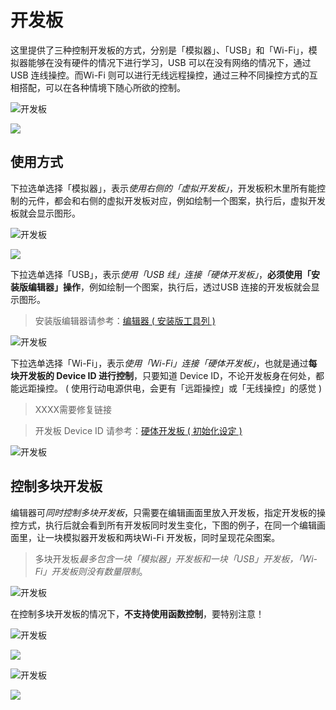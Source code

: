 # 开发板

这里提供了三种控制开发板的方式，分别是「模拟器」、「USB」和「Wi-Fi」，模拟器能够在没有硬件的情况下进行学习，USB 可以在没有网络的情况下，通过 USB 连线操控。而Wi-Fi 则可以进行无线远程操控，通过三种不同操控方式的互相搭配，可以在各种情境下随心所欲的控制。

![开发板](https://raw.githubusercontent.com/junhuanchen/test_repository/master/bpi-web/tutorials/images/zh-tw/docs/webbit/board/board-01.jpg)

![](https://codimd.s3.shivering-isles.com/demo/uploads/upload_a305960c5d3186e1705fbd0719edd5dc.JPG)


## 使用方式

下拉选单选择「模拟器」，表示*使用右侧的「虚拟开发板」*，开发板积木里所有能控制的元件，都会和右侧的虚拟开发板对应，例如绘制一个图案，执行后，虚拟开发板就会显示图形。

![开发板](https://raw.githubusercontent.com/junhuanchen/test_repository/master/bpi-web/tutorials/images/zh-tw/docs/webbit/board/board-02.jpg)

![](https://codimd.s3.shivering-isles.com/demo/uploads/upload_ed5475fb209b45ed098fe98244184228.JPG)



下拉选单选择「USB」，表示*使用「USB 线」连接「硬体开发板」*，**必须使用「安装版编辑器」操作**，例如绘制一个图案，执行后，透过USB 连接的开发板就会显示图形。

> 安装版编辑器请参考：[编辑器 ( 安装版工具列 )](../info/toolbar.html)

![开发板](https://raw.githubusercontent.com/junhuanchen/test_repository/master/bpi-web/tutorials/images/zh-tw/docs/webbit/board/board-03.jpg)


下拉选单选择「Wi-Fi」，表示*使用「Wi-Fi」连接「硬体开发板」*，也就是通过**每块开发板的 Device ID 进行控制**，只要知道 Device ID，不论开发板身在何处，都能远距操控。 ( 使用行动电源供电，会更有「远距操控」或「无线操控」的感觉 )

>XXXX需要修复链接

> 开发板 Device ID 请参考：[硬体开发板 ( 初始化设定 )](../info/setup.html)

![开发板](https://raw.githubusercontent.com/junhuanchen/test_repository/master/bpi-web/tutorials/images/zh-tw/docs/webbit/board/board-04.jpg)


## 控制多块开发板

编辑器可*同时控制多块开发板*，只需要在编辑画面里放入开发板，指定开发板的操控方式，执行后就会看到所有开发板同时发生变化，下图的例子，在同一个编辑画面里，让一块模拟器开发板和两块Wi-Fi 开发板，同时呈现花朵图案。

> 多块开发板*最多包含一块「模拟器」开发板和一块「USB」开发板，「Wi-Fi」开发板则没有数量限制*。

![开发板](https://raw.githubusercontent.com/junhuanchen/test_repository/master/bpi-web/tutorials/images/zh-tw/docs/webbit/board/board-05.jpg)

在控制多块开发板的情况下，**不支持使用函数控制**，要特别注意！

![开发板](https://raw.githubusercontent.com/junhuanchen/test_repository/master/bpi-web/tutorials/images/zh-tw/docs/webbit/board/board-06.jpg)



![](https://codimd.s3.shivering-isles.com/demo/uploads/upload_d910330f4e5dadc186b69c21c4ff8645.JPG)



![开发板](https://raw.githubusercontent.com/junhuanchen/test_repository/master/bpi-web/tutorials/images/zh-tw/docs/webbit/board/board-07.jpg)



![](https://codimd.s3.shivering-isles.com/demo/uploads/upload_ea4ff5dace7523836f3e5e57283affda.JPG)



